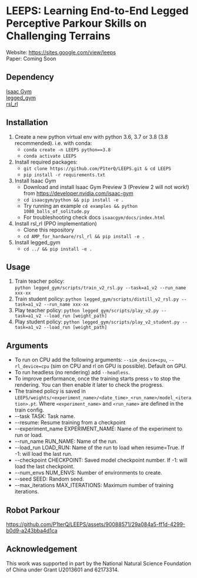# LEEPS: Learning End-to-End Legged Perceptive Parkour Skills on Challenging Terrains
Website: https://sites.google.com/view/leeps <br>
Paper: Coming Soon <br>

## Dependency
[Isaac Gym](https://developer.nvidia.com/isaac-gym) <br>
[legged_gym](https://github.com/leggedrobotics/legged_gym) <br>
[rsl_rl](https://github.com/leggedrobotics/rsl_rl) <br>

## Installation
1. Create a new python virtual env with python 3.6, 3.7 or 3.8 (3.8 recommended). i.e. with conda:
    - `conda create -n LEEPS python==3.8`
    - `conda activate LEEPS`
2. Install required packages:
    - `git clone https://github.com/P1terQ/LEEPS.git & cd LEEPS`
    - `pip install -r requirements.txt`
3. Install Isaac Gym
   - Download and install Isaac Gym Preview 3 (Preview 2 will not work!) from https://developer.nvidia.com/isaac-gym
   - `cd isaacgym/python && pip install -e .`
   - Try running an example `cd examples && python 1080_balls_of_solitude.py`
   - For troubleshooting check docs `isaacgym/docs/index.html`
4. Install rsl_rl (PPO implementation)
   - Clone this repository
   -  `cd AMP_for_hardware/rsl_rl && pip install -e .` 
5. Install legged_gym
   - `cd ../ && pip install -e .`

## Usage
1. Train teacher policy:   
  ```python legged_gym/scripts/train_v2_rsl.py --task=a1_v2 --run_name xxx-xx ```
1. Train student policy:
  ```python legged_gym/scripts/distill_v2_rsl.py --task=a1_v2 --run_name xxx-xx ```
1. Play teacher policy:
  ```python legged_gym/scripts/play_v2.py --task=a1_v2 --load_run [weight_path] ```
1. Play student policy:
  ```python legged_gym/scripts/play_v2_student.py --task=a1_v2 --load_run [weight_path] ```
  
## Arguments
 -  To run on CPU add the following arguments: `--sim_device=cpu`, `--rl_device=cpu` (sim on CPU and rl on GPU is possible). Default on GPU.
 -  To run headless (no rendering) add `--headless`.
 -  To improve performance, once the training starts press `v` to stop the rendering. You can then enable it later to check the progress.
 -  The trained policy is saved in `LEEPS/weights/<experiment_name>/<date_time>_<run_name>/model_<iteration>.pt`. Where `<experiment_name>` and `<run_name>` are defined in the train config.
 -  --task TASK: Task name.
 -  --resume:   Resume training from a checkpoint
  - --experiment_name EXPERIMENT_NAME: Name of the experiment to run or load.
  - --run_name RUN_NAME:  Name of the run.
  - --load_run LOAD_RUN:   Name of the run to load when resume=True. If -1: will load the last run.
  - --checkpoint CHECKPOINT:  Saved model checkpoint number. If -1: will load the last checkpoint.
  - --num_envs NUM_ENVS:  Number of environments to create.
  - --seed SEED:  Random seed.
  - --max_iterations MAX_ITERATIONS:  Maximum number of training iterations.
    
## Robot Parkour 
https://github.com/P1terQ/LEEPS/assets/90088571/29a084a5-ff1d-4299-b0d9-a243bba4d1ca

## Acknowledgement
This work was supported in part by the National Natural Science Foundation of China under Grant U2013601 and 62173314.



